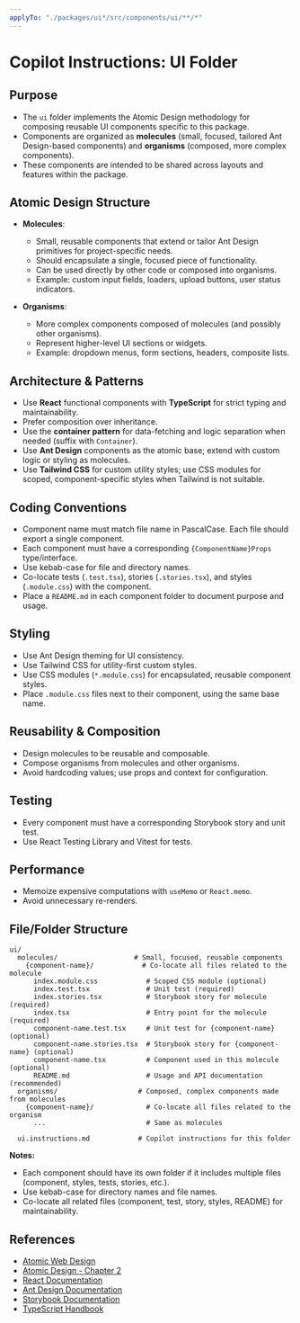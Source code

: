 ```yaml
---
applyTo: "./packages/ui*/src/components/ui/**/*"
---
```


# Copilot Instructions: UI Folder

## Purpose

- The `ui` folder implements the Atomic Design methodology for composing reusable UI components specific to this package.
- Components are organized as **molecules** (small, focused, tailored Ant Design-based components) and **organisms** (composed, more complex components).
- These components are intended to be shared across layouts and features within the package.

## Atomic Design Structure

- **Molecules**:  
  - Small, reusable components that extend or tailor Ant Design primitives for project-specific needs.
  - Should encapsulate a single, focused piece of functionality.
  - Can be used directly by other code or composed into organisms.
  - Example: custom input fields, loaders, upload buttons, user status indicators.

- **Organisms**:  
  - More complex components composed of molecules (and possibly other organisms).
  - Represent higher-level UI sections or widgets.
  - Example: dropdown menus, form sections, headers, composite lists.

## Architecture & Patterns

- Use **React** functional components with **TypeScript** for strict typing and maintainability.
- Prefer composition over inheritance.
- Use the **container pattern** for data-fetching and logic separation when needed (suffix with `Container`).
- Use **Ant Design** components as the atomic base; extend with custom logic or styling as molecules.
- Use **Tailwind CSS** for custom utility styles; use CSS modules for scoped, component-specific styles when Tailwind is not suitable.

## Coding Conventions

- Component name must match file name in PascalCase. Each file should export a single component.
- Each component must have a corresponding `{ComponentName}Props` type/interface.
- Use kebab-case for file and directory names.
- Co-locate tests (`.test.tsx`), stories (`.stories.tsx`), and styles (`.module.css`) with the component.
- Place a `README.md` in each component folder to document purpose and usage.

## Styling

- Use Ant Design theming for UI consistency.
- Use Tailwind CSS for utility-first custom styles.
- Use CSS modules (`*.module.css`) for encapsulated, reusable component styles.
- Place `.module.css` files next to their component, using the same base name.

## Reusability & Composition

- Design molecules to be reusable and composable.
- Compose organisms from molecules and other organisms.
- Avoid hardcoding values; use props and context for configuration.

## Testing

- Every component must have a corresponding Storybook story and unit test.
- Use React Testing Library and Vitest for tests.

## Performance

- Memoize expensive computations with `useMemo` or `React.memo`.
- Avoid unnecessary re-renders.

## File/Folder Structure


```
ui/
  molecules/                   # Small, focused, reusable components
    {component-name}/            # Co-locate all files related to the molecule
      index.module.css            # Scoped CSS module (optional)
      index.test.tsx              # Unit test (required)
      index.stories.tsx           # Storybook story for molecule (required)
      index.tsx                   # Entry point for the molecule (required)
      component-name.test.tsx     # Unit test for {component-name} (optional)
      component-name.stories.tsx  # Storybook story for {component-name} (optional)
      component-name.tsx          # Component used in this molecule (optional)
      README.md                   # Usage and API documentation (recommended)
  organisms/                    # Composed, complex components made from molecules
    {component-name}/             # Co-locate all files related to the organism
      ...                         # Same as molecules

  ui.instructions.md            # Copilot instructions for this folder
```

**Notes:**
- Each component should have its own folder if it includes multiple files (component, styles, tests, stories, etc.).
- Use kebab-case for directory names and file names.
- Co-locate all related files (component, test, story, styles, README) for maintainability.

## References

- [Atomic Web Design](https://bradfrost.com/blog/post/atomic-web-design/)
- [Atomic Design - Chapter 2](https://atomicdesign.bradfrost.com/chapter-2/)
- [React Documentation](https://react.dev/)
- [Ant Design Documentation](https://ant.design/docs/react/introduce)
- [Storybook Documentation](https://storybook.js.org/docs/react/get-started/introduction)
- [TypeScript Handbook](https://www.typescriptlang.org/docs/)